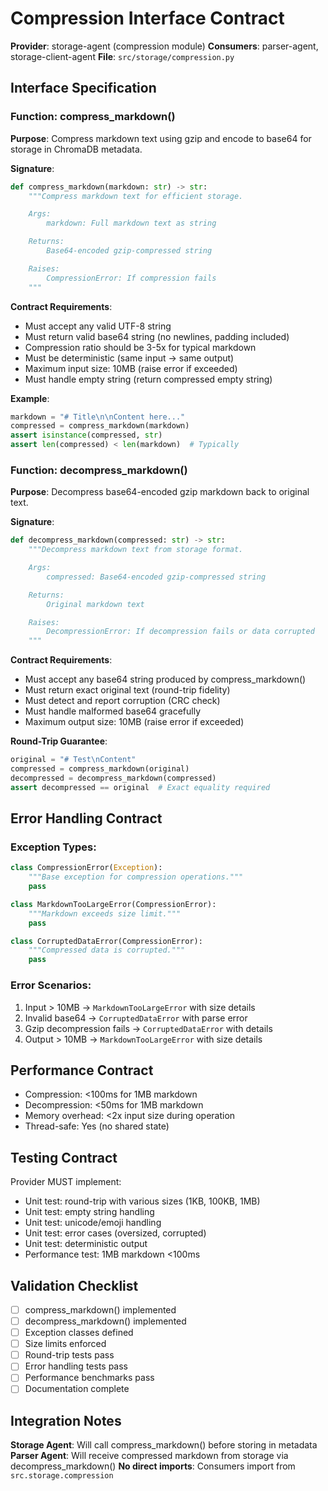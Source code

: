 # Compression Interface Contract

**Provider**: storage-agent (compression module)
**Consumers**: parser-agent, storage-client-agent
**File**: `src/storage/compression.py`

## Interface Specification

### Function: compress_markdown()

**Purpose**: Compress markdown text using gzip and encode to base64 for storage in ChromaDB metadata.

**Signature**:
```python
def compress_markdown(markdown: str) -> str:
    """Compress markdown text for efficient storage.

    Args:
        markdown: Full markdown text as string

    Returns:
        Base64-encoded gzip-compressed string

    Raises:
        CompressionError: If compression fails
    """
```

**Contract Requirements**:
- Must accept any valid UTF-8 string
- Must return valid base64 string (no newlines, padding included)
- Compression ratio should be 3-5x for typical markdown
- Must be deterministic (same input → same output)
- Maximum input size: 10MB (raise error if exceeded)
- Must handle empty string (return compressed empty string)

**Example**:
```python
markdown = "# Title\n\nContent here..."
compressed = compress_markdown(markdown)
assert isinstance(compressed, str)
assert len(compressed) < len(markdown)  # Typically
```

### Function: decompress_markdown()

**Purpose**: Decompress base64-encoded gzip markdown back to original text.

**Signature**:
```python
def decompress_markdown(compressed: str) -> str:
    """Decompress markdown text from storage format.

    Args:
        compressed: Base64-encoded gzip-compressed string

    Returns:
        Original markdown text

    Raises:
        DecompressionError: If decompression fails or data corrupted
    """
```

**Contract Requirements**:
- Must accept any base64 string produced by compress_markdown()
- Must return exact original text (round-trip fidelity)
- Must detect and report corruption (CRC check)
- Must handle malformed base64 gracefully
- Maximum output size: 10MB (raise error if exceeded)

**Round-Trip Guarantee**:
```python
original = "# Test\nContent"
compressed = compress_markdown(original)
decompressed = decompress_markdown(compressed)
assert decompressed == original  # Exact equality required
```

## Error Handling Contract

### Exception Types:
```python
class CompressionError(Exception):
    """Base exception for compression operations."""
    pass

class MarkdownTooLargeError(CompressionError):
    """Markdown exceeds size limit."""
    pass

class CorruptedDataError(CompressionError):
    """Compressed data is corrupted."""
    pass
```

### Error Scenarios:
1. Input > 10MB → `MarkdownTooLargeError` with size details
2. Invalid base64 → `CorruptedDataError` with parse error
3. Gzip decompression fails → `CorruptedDataError` with details
4. Output > 10MB → `MarkdownTooLargeError` with size details

## Performance Contract

- Compression: <100ms for 1MB markdown
- Decompression: <50ms for 1MB markdown
- Memory overhead: <2x input size during operation
- Thread-safe: Yes (no shared state)

## Testing Contract

Provider MUST implement:
- Unit test: round-trip with various sizes (1KB, 100KB, 1MB)
- Unit test: empty string handling
- Unit test: unicode/emoji handling
- Unit test: error cases (oversized, corrupted)
- Unit test: deterministic output
- Performance test: 1MB markdown <100ms

## Validation Checklist

- [ ] compress_markdown() implemented
- [ ] decompress_markdown() implemented
- [ ] Exception classes defined
- [ ] Size limits enforced
- [ ] Round-trip tests pass
- [ ] Error handling tests pass
- [ ] Performance benchmarks pass
- [ ] Documentation complete

## Integration Notes

**Storage Agent**: Will call compress_markdown() before storing in metadata
**Parser Agent**: Will receive compressed markdown from storage via decompress_markdown()
**No direct imports**: Consumers import from `src.storage.compression`
